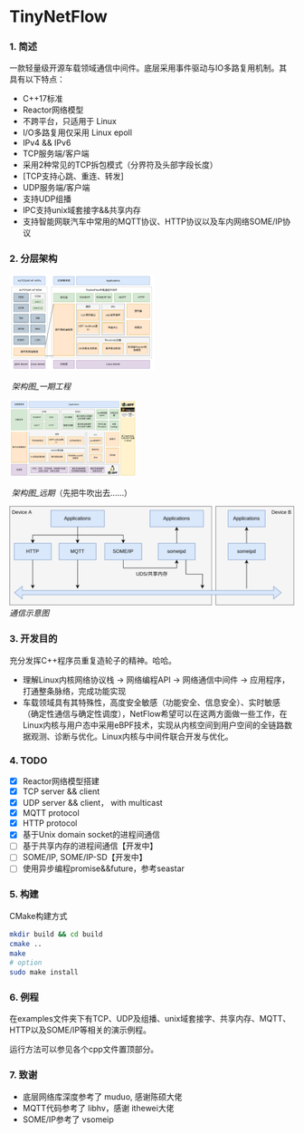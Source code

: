 # TinyNetFlow
### 1. 简述

一款轻量级开源车载领域通信中间件。底层采用事件驱动与IO多路复用机制。其具有以下特点：
- C++17标准
- Reactor网络模型
- 不跨平台，只适用于 Linux
- I/O多路复用仅采用 Linux epoll
- IPv4 && IPv6
- TCP服务端/客户端
- 采用2种常见的TCP拆包模式（分界符及头部字段长度）
- [TCP支持心跳、重连、转发]
- UDP服务端/客户端
- 支持UDP组播
- IPC支持unix域套接字&&共享内存
- 支持智能网联汽车中常用的MQTT协议、HTTP协议以及车内网络SOME/IP协议

### 2. 分层架构

<img src="./docs/images/架构图_1.png" style="zoom:25%;" />

​																				*架构图_一期工程*

<img src="./docs/images/架构图_2.png" style="zoom:22%;" />

​															*架构图_远期*（先把牛吹出去......）

![通信示意图1](./docs/images/通信示意图_1.png)
*通信示意图*

### 3. 开发目的

充分发挥C++程序员重复造轮子的精神。哈哈。

- 理解Linux内核网络协议栈 -> 网络编程API -> 网络通信中间件 -> 应用程序， 打通整条脉络，完成功能实现
- 车载领域具有其特殊性，高度安全敏感（功能安全、信息安全）、实时敏感（确定性通信与确定性调度），NetFlow希望可以在这两方面做一些工作，在Linux内核与用户态中采用eBPF技术，实现从内核空间到用户空间的全链路数据观测、诊断与优化。Linux内核与中间件联合开发与优化。

### 4. TODO
- [x] Reactor网络模型搭建
- [x] TCP server && client
- [x] UDP server && client， with multicast
- [x] MQTT protocol
- [x] HTTP protocol
- [x] 基于Unix domain socket的进程间通信
- [ ] 基于共享内存的进程间通信【开发中】
- [ ] SOME/IP, SOME/IP-SD【开发中】
- [ ] 使用异步编程promise&&future，参考seastar

### 5. 构建

CMake构建方式

```bash
mkdir build && cd build
cmake ..
make
# option
sudo make install
```

### 6. 例程
在examples文件夹下有TCP、UDP及组播、unix域套接字、共享内存、MQTT、
HTTP以及SOME/IP等相关的演示例程。

运行方法可以参见各个cpp文件置顶部分。
### 7. 致谢
- 底层网络库深度参考了 muduo, 感谢陈硕大佬
- MQTT代码参考了 libhv，感谢 ithewei大佬
- SOME/IP参考了 vsomeip

